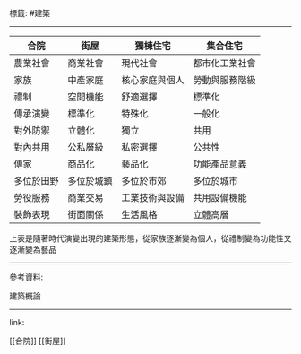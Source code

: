 標籤: #建築 

---

| 合院       | 街屋       | 獨棟住宅       | 集合住宅       |
| ---------- | ---------- | -------------- | -------------- |
| 農業社會   | 商業社會   | 現代社會       | 都市化工業社會 |
| 家族       | 中產家庭   | 核心家庭與個人 | 勞動與服務階級 |
| 禮制       | 空間機能   | 舒適選擇       | 標準化         |
| 傳承演變   | 標準化     | 特殊化         | 一般化         |
| 對外防禦   | 立體化     | 獨立           | 共用           |
| 對內共用   | 公私層級   | 私密選擇       | 公共性         |
| 傳家       | 商品化     | 藝品化         | 功能產品意義   |
| 多位於田野 | 多位於城鎮 | 多位於市郊     | 多位於城市     |
| 勞役服務   | 商業交易   | 工業技術與設備 | 共用設備機能   |
| 裝飾表現   | 街面關係   | 生活風格       | 立體高層       | 

上表是隨著時代演變出現的建築形態，從家族逐漸變為個人，從禮制變為功能性又逐漸變為藝品

---

參考資料:

建築概論

---

link:

[[合院]]
[[街屋]]
